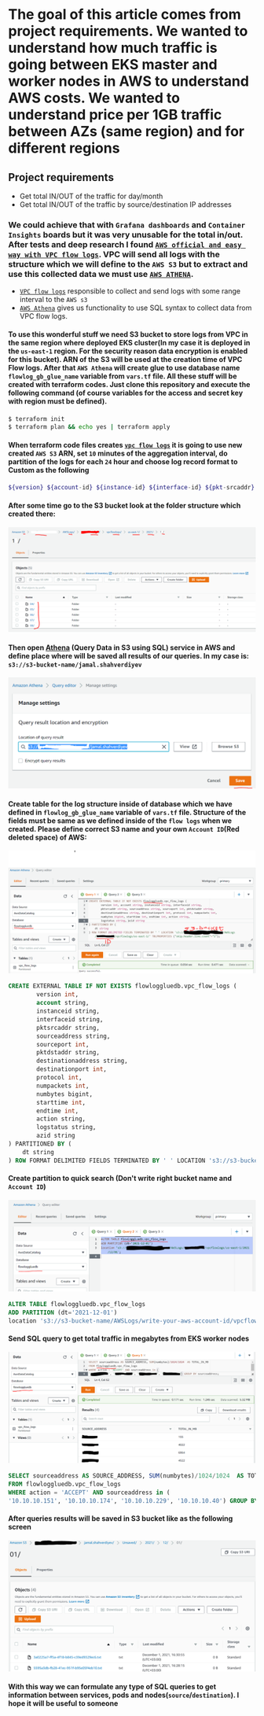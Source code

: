 # The goal of this article comes from project requirements. We wanted to understand how much traffic is going between EKS master and worker nodes in AWS to understand AWS costs. We wanted to understand price per 1GB traffic between AZs (same region) and for different regions  

## Project requirements

- Get total IN/OUT of the traffic for day/month
- Get total IN/OUT of the traffic by source/destination IP addresses

### We could achieve that with `Grafana dashboards` and `Container Insights` boards but it was very unusable for the total in/out. After tests and deep research I found [`AWS official and easy way with VPC flow logs`](https://aws.amazon.com/blogs/networking-and-content-delivery/using-vpc-flow-logs-to-capture-and-query-eks-network-communications/). VPC will send all logs with the structure which we will define to the `AWS S3` but to extract and use this collected data we must use [`AWS ATHENA`](https://docs.aws.amazon.com/athena/).

- [`VPC flow logs`](https://docs.aws.amazon.com/vpc/latest/userguide/flow-logs.html) responsible to collect and send logs with some range interval to the `AWS s3`
- [`AWS Athena`](https://docs.aws.amazon.com/athena/) gives us functionality to use SQL syntax to collect data from VPC flow logs.

#### To use this wonderful stuff we need S3 bucket to store logs from VPC in the same region where deployed EKS cluster(In my case it is deployed in the `us-east-1` region. For the security reason data encryption is enabled for this bucket). ARN of the S3 will be used at the creation time of VPC Flow logs. After that `AWS Athena` will create glue to use database name `flowlog_gb_glue_name` variable from `vars.tf` file. All these stuff will be created with terraform codes. Just clone this repository and execute the following command (of course variables for the access and secret key with region must be defined).

```bash
$ terraform init
$ terraform plan && echo yes | terraform apply
```

#### When terraform code files creates [`vpc flow logs`](https://docs.aws.amazon.com/vpc/latest/userguide/flow-logs.html) it is going to use new created `AWS S3` ARN, set `10` minutes of the aggregation interval, do partition of the logs for each `24` hour and choose log record format to Custom as the following

```bash
${version} ${account-id} ${instance-id} ${interface-id} ${pkt-srcaddr} ${srcaddr} ${srcport} ${pkt-dstaddr} ${dstaddr} ${dstport} ${protocol} ${packets} ${bytes} ${start} ${end} ${action} ${log-status} ${az-id}
```

#### After some time go to the S3 bucket look at the folder structure which created there:

![bucket_content](images/bucket-content-with-flow-logs.png)

#### Then open [Athena](https://docs.aws.amazon.com/athena/latest/ug/vpc-flow-logs.html) (Query Data in S3 using SQL) service in AWS and define place where will be saved all results of our queries. In my case is: `s3://s3-bucket-name/jamal.shahverdiyev`

![query_results_prefix](images/query-results.png)

#### Create table for the log structure inside of database which we have defined in `flowlog_gb_glue_name` variable of `vars.tf` file. Structure of the fields must be same as we defined inside of the `flow logs` when we created. Please define correct S3 name and your own `Account ID`(Red deleted space) of AWS:

![create_table](images/query-editor-create-table-in-db.png)

```sql
CREATE EXTERNAL TABLE IF NOT EXISTS flowloggluedb.vpc_flow_logs (
        version int,
        account string,
        instanceid string,
        interfaceid string,
        pktsrcaddr string,
        sourceaddress string,
        sourceport int,
        pktdstaddr string,
        destinationaddress string,
        destinationport int,
        protocol int,
        numpackets int,
        numbytes bigint,
        starttime int,
        endtime int,
        action string,
        logstatus string,
	    azid string
) PARTITIONED BY (
    dt string
) ROW FORMAT DELIMITED FIELDS TERMINATED BY ' ' LOCATION 's3://s3-bucket-name/AWSLogs/write-your-aws-account-id/vpcflowlogs/us-east-1/' TBLPROPERTIES ("skip.header.line.count"="1");
```

#### Create partition to quick search (Don't write right bucket name and `Account ID`)

![create_partition](images/query-editor-create-partition-in-db.png)

```sql
ALTER TABLE flowloggluedb.vpc_flow_logs
ADD PARTITION (dt='2021-12-01')
location 's3://s3-bucket-name/AWSLogs/write-your-aws-account-id/vpcflowlogs/us-east-1/2021/12/01';
```

#### Send SQL query to get total traffic in megabytes from EKS worker nodes

![query_total_TRAFFIC](images/query-editor-query-traffic.png)

```sql
SELECT sourceaddress AS SOURCE_ADDRESS, SUM(numbytes)/1024/1024  AS TOTAL_IN_MB
FROM flowloggluedb.vpc_flow_logs
WHERE action = 'ACCEPT' AND sourceaddress in (
'10.10.10.151', '10.10.10.174', '10.10.10.229', '10.10.10.40') GROUP BY sourceaddress;
```

#### After queries results will be saved in S3 bucket like as the following screen
![query_path_in_s3](images/athena-query-results-for-user-in-s3.png)

#### With this way we can formulate any type of SQL queries to get information between services, pods and nodes(`source`/`destination`). I hope it will be useful to someone
